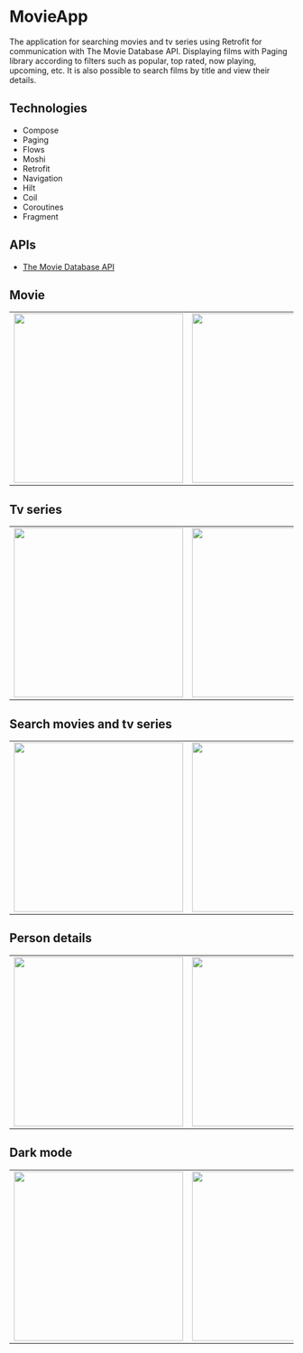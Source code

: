 # MovieApp


The application for searching movies and tv series using Retrofit for communication with The Movie Database API.
Displaying films with Paging library according to filters such as popular, top rated, now playing, upcoming, etc.
It is also possible to search films by title and view their details.

## Technologies

- Compose
- Paging
- Flows
- Moshi
- Retrofit
- Navigation
- Hilt
- Coil
- Coroutines
- Fragment

## APIs
- [The Movie Database API](https://api.themoviedb.org)

## Movie
<table>
    <tr>
        <td><img src="https://user-images.githubusercontent.com/63951233/206456363-45b866d2-c99b-4316-b734-1ec542e739f7.jpg" width="300"></td>
        <td><img src="https://user-images.githubusercontent.com/63951233/206457081-222b24dd-a476-4f88-a50d-79e27d05037c.jpg" width="300"></td>
        <td><img src="https://user-images.githubusercontent.com/63951233/206873565-9df03740-4318-4d49-a8b1-27659fc30bc1.jpg" width="300"></td>
    </tr>
</table>

## Tv series
<table>
    <tr>
       <td><img src="https://user-images.githubusercontent.com/63951233/206457603-dddea9e4-a14e-46ad-a45c-58d7d88b15ad.jpg" width="300"></td>
       <td><img src="https://user-images.githubusercontent.com/63951233/206506854-11f4e4ee-5f57-4461-9c98-2a993392e1bf.jpg" width="300"></td>
       <td><img src="https://user-images.githubusercontent.com/63951233/206506925-93ae91c4-025e-44cf-95ce-43a9ab9d3fc0.jpg" width="300"></td>
    </tr>
</table>

## Search movies and tv series
<table>
    <tr>
       <td><img src="https://user-images.githubusercontent.com/63951233/206456883-0c4ef0ec-b890-4b6a-9c50-e9adc860c751.jpg" width="300"></td>
       <td><img src="https://user-images.githubusercontent.com/63951233/189876721-39df0406-15a0-42e3-8458-5b1a65f6ea08.jpg" width="300"></td>
       <td><img src="https://user-images.githubusercontent.com/63951233/189876737-762109fc-6055-44f0-99be-3469058f72aa.jpg" width="300"></td>
    </tr>
</table>

## Person details
<table>
    <tr>
       <td><img src="https://user-images.githubusercontent.com/63951233/206515129-63090e72-9218-48b2-b568-44b1eb9ea94f.jpg" width="300"></td>
       <td><img src="https://user-images.githubusercontent.com/63951233/206515311-3531b7ab-0d50-4480-9616-8a1d658203ae.jpg" width="300"></td>
       <td><img src="https://user-images.githubusercontent.com/63951233/206515438-5825ef83-bfd8-4904-972b-3821f49968b6.jpg" width="300"></td>
    </tr>
</table>

## Dark mode
<table>
    <tr>
       <td><img src="https://user-images.githubusercontent.com/63951233/206458577-bf6c8b41-2e07-4eeb-9857-df5090c5fe3d.jpg" width="300"></td>
       <td><img src="https://user-images.githubusercontent.com/63951233/206508862-06ac0d95-856b-417a-aa85-2549b7ed33a9.jpg" width="300"></td>
       <td><img src="https://user-images.githubusercontent.com/63951233/206508885-79fde9f2-3302-4525-9330-b5a0a9851a8a.jpg" width="300"></td>
    </tr>
</table>
